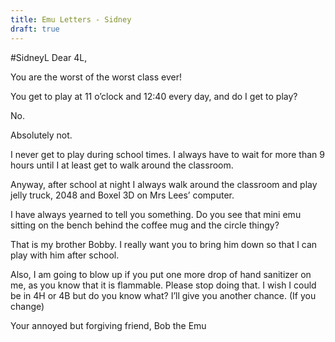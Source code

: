```yaml
---
title: Emu Letters - Sidney
draft: true
---
```

#SidneyL
Dear 4L,

You are the worst of the worst class ever!

You get to play at 11 o’clock and 12:40 every day, and do I get to play?

No.

Absolutely not.

I never get to play during school times. I always have to wait for more than 9 hours until I at least get to walk around the classroom.

Anyway, after school at night I always walk around the classroom and play jelly truck, 2048 and Boxel 3D on Mrs Lees’ computer.

I have always yearned to tell you something. Do you see that mini emu sitting on the bench behind the coffee mug and the circle thingy?

That is my brother Bobby. I really want you to bring him down so that I can play with him after school.

Also, I am going to blow up if you put one more drop of hand sanitizer on me, as you know that it is flammable. Please stop doing that. I wish I could be in 4H or 4B but do you know what? I’ll give you another chance. (If you change)

 
Your annoyed but forgiving friend,
Bob the Emu

